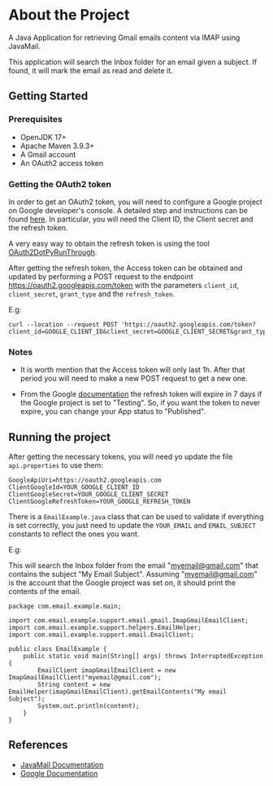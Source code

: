 # About the Project

A Java Application for retrieving Gmail emails content via IMAP using JavaMail.

This application will search the Inbox folder for an email given a subject. If found, it will mark the email as read and delete it.

## Getting Started

### Prerequisites
- OpenJDK 17+
- Apache Maven 3.9.3+
- A Gmail account
- An OAuth2 access token

### Getting the OAuth2 token
 In order to get an OAuth2 token, you will need to configure a Google project on Google developer's console. A detailed step and instructions can be found [here](http://code.google.com/apis/accounts/docs/OAuth2.html).
 In particular, you will need the Client ID, the Client secret and the refresh token.

 A very easy way to obtain the refresh token is using the tool [OAuth2DotPyRunThrough](https://github.com/google/gmail-oauth2-tools/wiki/OAuth2DotPyRunThrough).
 
 After getting the refresh token, the Access token can be obtained and updated by performing a POST request to the endpoint https://oauth2.googleapis.com/token with the parameters ```client_id```, ```client_secret```, ```grant_type``` and the ```refresh_token```.
 
 E.g:

```
curl --location --request POST 'https://oauth2.googleapis.com/token?client_id=GOOGLE_CLIENT_ID&client_secret=GOOGLE_CLIENT_SECRET&grant_type=refresh_token&refresh_token=REFRESH_TOKEN'
```
### Notes

- It is worth mention that the Access token will only last 1h. After that period you will need to make a new POST request to get a new one.

- From the Google [documentation](https://developers.google.com/identity/protocols/oauth2#expiration) the refresh token will expire in 7 days if the Google project is set to "Testing". So, if you want the token to never expire, you can change your App status to "Published".

## Running the project

After getting the necessary tokens, you will need yo update the file ```api.properties``` to use them:

```
GoogleApiUri=https://oauth2.googleapis.com
ClientGoogleId=YOUR_GOOGLE_CLIENT_ID
ClientGoogleSecret=YOUR_GOOGLE_CLIENT_SECRET
ClientGoogleRefreshToken=YOUR_GOOGLE_REFRESH_TOKEN
```
There is a ```EmailExample.java``` class that can be used to validate if everything is set correctly, you just need to update the ```YOUR_EMAIL``` and ```EMAIL_SUBJECT``` constants to reflect the ones you want.

E.g:

This will search the Inbox folder from the email "myemail@gmail.com" that contains the subject "My Email Subject". Assuming "myemail@gmail.com" is the account that the Google project was set on, it should print the contents of the email.

```
package com.email.example.main;

import com.email.example.support.email.gmail.ImapGmailEmailClient;
import com.email.example.support.helpers.EmailHelper;
import com.email.example.support.email.EmailClient;

public class EmailExample {
    public static void main(String[] args) throws InterruptedException {
        EmailClient imapGmailEmailClient = new ImapGmailEmailClient("myemail@gmail.com");
        String content = new EmailHelper(imapGmailEmailClient).getEmailContents("My email Subject");
        System.out.println(content);
    }
}
```

## References
- [JavaMail Documentation](https://javaee.github.io/javamail/OAuth2)
- [Google Documentation](https://developers.google.com/identity/protocols/oauth2)

